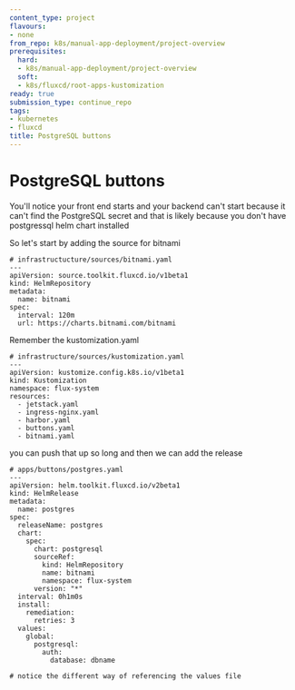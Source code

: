 ```yaml
---
content_type: project
flavours:
- none
from_repo: k8s/manual-app-deployment/project-overview
prerequisites:
  hard:
  - k8s/manual-app-deployment/project-overview
  soft:
  - k8s/fluxcd/root-apps-kustomization
ready: true
submission_type: continue_repo
tags:
- kubernetes
- fluxcd
title: PostgreSQL buttons
---
```


# PostgreSQL buttons

You'll notice your front end starts and your backend can't start because it can't find the PostgreSQL secret and that is likely because you don't have postgressql helm chart installed

So let's start by adding the source for bitnami

```
# infrastructucture/sources/bitnami.yaml
--- 
apiVersion: source.toolkit.fluxcd.io/v1beta1
kind: HelmRepository
metadata:
  name: bitnami
spec:
  interval: 120m
  url: https://charts.bitnami.com/bitnami
```

Remember the kustomization.yaml

```
# infrastructure/sources/kustomization.yaml
---
apiVersion: kustomize.config.k8s.io/v1beta1
kind: Kustomization
namespace: flux-system
resources:
  - jetstack.yaml
  - ingress-nginx.yaml
  - harbor.yaml
  - buttons.yaml
  - bitnami.yaml
```

you can push that up so long and then we can add the release

```
# apps/buttons/postgres.yaml
---
apiVersion: helm.toolkit.fluxcd.io/v2beta1
kind: HelmRelease
metadata:
  name: postgres
spec:
  releaseName: postgres
  chart:
    spec:
      chart: postgresql
      sourceRef:
        kind: HelmRepository
        name: bitnami
        namespace: flux-system
      version: "*"
  interval: 0h1m0s
  install:
    remediation:
      retries: 3
  values:
    global:
      postgresql:
        auth:
          database: dbname

# notice the different way of referencing the values file
```
